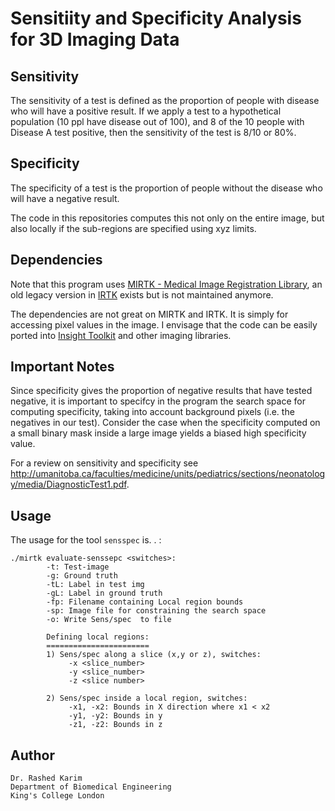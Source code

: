 # Sensitiity and Specificity Analysis for 3D Imaging Data 

## Sensitivity

The sensitivity of a test is defined as the proportion of people with disease who will have a positive result. If we apply a test to a hypothetical population (10 ppl have disease out of 100), and 8 of the 10 people with Disease A test positive, then the sensitivity of the test is 8/10 or 80%.

## Specificity

The specificity of a test is the proportion of people without the disease who will have a negative result. 

The code in this repositories computes this not only on the entire image, but also locally if the sub-regions are specified using xyz limits. 

## Dependencies
Note that this program uses [MIRTK - Medical Image Registration Library](https://github.com/BioMedIA/MIRTK), an old legacy version in [IRTK](https://wwwhomes.doc.ic.ac.uk/~rkarim/mediawiki/index.php?title=Sense_Dice_Code_Ver_2) exists but is not maintained anymore. 

The dependencies are not great on MIRTK and IRTK. It is simply for accessing pixel values in the image. I envisage that the code can be easily ported into [Insight Toolkit](https://github.com/InsightSoftwareConsortium/ITK) and other imaging libraries. 

## Important Notes
Since specificity gives the proportion of negative results that have tested negative, it is important to specifcy in the program the search space for computing specificity, taking into account background pixels (i.e. the negatives in our test). Consider the case when the specificity computed on a small binary mask inside a large image yields a biased high specificity value. 

For a review on sensitivity and specificity see http://umanitoba.ca/faculties/medicine/units/pediatrics/sections/neonatology/media/DiagnosticTest1.pdf.

## Usage 
The usage for the tool ```sensspec``` is. . :
```
./mirtk evaluate-senssepc <switches>:
		-t: Test-image
		-g: Ground truth
		-tL: Label in test img
		-gL: Label in ground truth
		-fp: Filename containing Local region bounds
		-sp: Image file for constraining the search space
		-o: Write Sens/spec  to file

		Defining local regions:
		=======================
		1) Sens/spec along a slice (x,y or z), switches:
			 -x <slice_number>
			 -y <slice_number>
			 -z <slice number> 

		2) Sens/spec inside a local region, switches:
			 -x1, -x2: Bounds in X direction where x1 < x2
			 -y1, -y2: Bounds in y
			 -z1, -z2: Bounds in z
```




## Author 
```
Dr. Rashed Karim 
Department of Biomedical Engineering 
King's College London 
```
